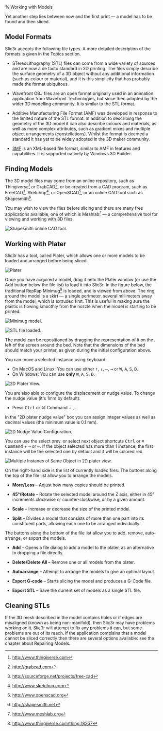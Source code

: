 % Working with Models

Yet another step lies between now and the first print &mdash; a model has to be
found and then sliced.

Model Formats
-------------

Slic3r accepts the following file types. A more detailed description of the
formats is given in the Topics section.

-   STereoLithography (STL) files can come from a wide variety of
    sources and are now a de facto standard in 3D printing. The files
    simply describe the surface geometry of a 3D object without any
    additional information (such as colour or material), and it is this
    simplicity that has probably made the format ubiquitous.

-   Wavefront OBJ files are an open format originally used in an
    animation application from Wavefront Technologies, but since then
    adopted by the wider 3D modelling community. It is similar to
    the STL format.

-   Additive Manufacturing File Format (AMF) was developed in response
    to the limited nature of the STL format. In addition to describing
    the geometry of the 3D model it can also describe colours and
    materials, as well as more complex attributes, such as gradient
    mixes and multiple object arrangements (constellations). Whilst the
    format is deemed a standard it has yet to be widely adopted in the
    3D maker community.

-   [3MF](https://3mf.io/) is an XML-based file format, similar to AMF in
    features and capabilities. It is supported natively by Windows 3D Builder.

Finding Models
--------------

The 3D model files may come from an online repository, such as
Thingiverse[^1] or GrabCAD[^2], or be created from a CAD program, such
as FreeCAD[^3], Sketchup[^4], or OpenSCAD[^5], or an online CAD tool
such as Shapesmith[^6].

You may wish to view the files before slicing and there are many free
applications available, one of which is Meshlab[^7] &mdash; a comprehensive
tool for viewing and working with 3D files.

 ![Shapesmith online CAD tool.](images/working-with-models/shapesmith.png "fig:")

Working with Plater
-------------------

Slic3r has a tool, called Plater, which
allows one or more models to be loaded and arranged before being sliced.

 ![Plater](images/working-with-models/plater.png "fig:") 

Once you have acquired a model, drag it onto the Plater window (or use
the Add button below the file list) to load it into Slic3r. In the
figure below, the traditional RepRap Minimug[^8] is loaded, and is
viewed from above. The ring around the model is a skirt &mdash; a single
perimeter, several millimeters away from the model, which is extruded
first. This is useful in making sure the plastic is flowing smoothly
from the nozzle when the model is starting to be printed.

 ![Minimug model.](images/working-with-models/minimug_model.png "fig:")


 ![STL file loaded.](images/working-with-models/plater_model_loaded.png "fig:")


The model can be repositioned by dragging the representation of it on
the left of the screen around the bed. Note that the dimensions of the
bed should match your printer, as given during the initial configuration
above.

You can move a selected instance using keyboard.

* On MacOS and Linux: You can use either <kbd>↑</kbd>, <kbd>↓</kbd>, <kbd>←</kbd>, <kbd>→</kbd> or  <kbd>W</kbd>, <kbd>A</kbd>, <kbd>S</kbd>, <kbd>D</kbd>.
* On Windows: You can use **only** <kbd>W</kbd>, <kbd>A</kbd>, <kbd>S</kbd>, <kbd>D</kbd>.

![2D Plater View.](images/working-with-models/rsz_2d_plater.png "fig:")

You are also able to configure the displacement or nudge value. To change the nudge value (it's 1mm by default):

* Press <kbd>Ctrl</kbd> or <kdb>⌘ Command</kbd> + <kbd>,</kbd>.

In the "2D plater nudge value" box you can assign integer values as well as decimal values (the minimum value is 0.1 mm).

![2D Nudge Value Configuration.](images/working-with-models/rsz_2d_nudge_config.png "fig:")

You can use the select prev. or select next object shortcuts <kbd>Ctrl</kbd> or <kbd>⌘ Command</kbd> + <kbd>→</kbd> or <kbd>←</kbd>. If the object selected has more than 1 instance, the first instance will be the selected one by default and it will be colored red.

![Multiple Instanes of Same Object in 2D plater view.](images/working-with-models/rsz_2d_plater_instances.png "fig:")

On the right-hand side is the list of currently loaded files. The
buttons along the top of the file list allow you to arrange the models.

-   **More/Less** &ndash; Adjust how many copies should be printed.

-   **45°/Rotate** &ndash; Rotate the selected model around the Z axis, either
    in 45° increments clockwise or counter-clockwise, or by a given
    amount.

-   **Scale** &ndash; Increase or decrease the size of the printed model.

-   **Split** &ndash; Divides a model that consists of more than one part
    into its constituent parts, allowing each one to be arranged
    individually.

The buttons along the bottom of the file list allow you to add, remove,
auto-arrange, or export the models.

-   **Add** &ndash; Opens a file dialog to add a model to the plater, as an
    alternative to dropping a file directly.

-   **Delete/Delete All** &ndash; Remove one or all models from the plater.

-   **Autoarrange** &ndash; Attempt to arrange the models to give an optimal
    layout.

-   **Export G-code** &ndash; Starts slicing the model and produces a G-Code
    file.

-   **Export STL** &ndash; Save the current set of models as a single STL
    file.

Cleaning STLs
-------------

If the 3D mesh described in the model contains holes or if edges are misaligned
(known as being non-manifold), then Slic3r may have problems working on it.
Slic3r will attempt to fix any problems it can, but some problems are out of
its reach. If the application complains that a model cannot be sliced correctly
then there are several options available: see the chapter about Repairing Models.

[^1]: <http://www.thingiverse.com>

[^2]: <http://grabcad.com>

[^3]: <http://sourceforge.net/projects/free-cad>

[^4]: <http://www.sketchup.com>

[^5]: <http://www.openscad.org>

[^6]: <http://shapesmith.net>

[^7]: <http://www.meshlab.org>

[^8]: <http://www.thingiverse.com/thing:18357>
